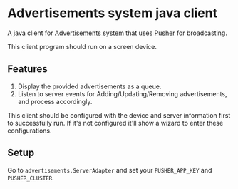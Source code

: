 # Advertisements system java client

A java client for [Advertisements system](https://github.com/Ammar-Shiekh/advertisement_system) that uses [Pusher](https://pusher.com/) for broadcasting.

This client program should run on a screen device. 

## Features

1. Display the provided advertisements as a queue.
2. Listen to server events for Adding/Updating/Removing advertisements, and process accordingly.

This client should be configured with the device and server information first to successfully run. If it's not configured it'll show a wizard to enter these configurations.

## Setup

Go to `advertisements.ServerAdapter` and set your `PUSHER_APP_KEY` and `PUSHER_CLUSTER`.
